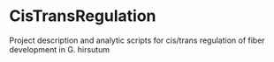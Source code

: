CisTransRegulation
==================

Project description and analytic scripts for cis/trans regulation of fiber development in G. hirsutum

